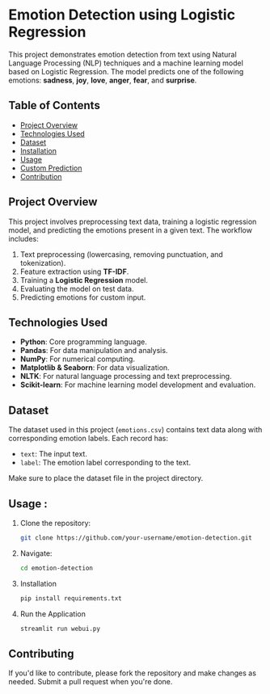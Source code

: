 # Emotion Detection using Logistic Regression

This project demonstrates emotion detection from text using Natural Language Processing (NLP) techniques and a machine learning model based on Logistic Regression. The model predicts one of the following emotions: **sadness**, **joy**, **love**, **anger**, **fear**, and **surprise**.

## Table of Contents
- [Project Overview](#project-overview)
- [Technologies Used](#technologies-used)
- [Dataset](#dataset)
- [Installation](#installation)
- [Usage](#usage)
- [Custom Prediction](#custom-prediction)
- [Contribution](#Contributing)


## Project Overview

This project involves preprocessing text data, training a logistic regression model, and predicting the emotions present in a given text. The workflow includes:
1. Text preprocessing (lowercasing, removing punctuation, and tokenization).
2. Feature extraction using **TF-IDF**.
3. Training a **Logistic Regression** model.
4. Evaluating the model on test data.
5. Predicting emotions for custom input.

## Technologies Used

- **Python**: Core programming language.
- **Pandas**: For data manipulation and analysis.
- **NumPy**: For numerical computing.
- **Matplotlib & Seaborn**: For data visualization.
- **NLTK**: For natural language processing and text preprocessing.
- **Scikit-learn**: For machine learning model development and evaluation.

## Dataset

The dataset used in this project (`emotions.csv`) contains text data along with corresponding emotion labels. Each record has:
- `text`: The input text.
- `label`: The emotion label corresponding to the text.

Make sure to place the dataset file in the project directory.
## Usage : 

1. Clone the repository:
   ```bash
   git clone https://github.com/your-username/emotion-detection.git
   ```

2. Navigate:
   ```bash
   cd emotion-detection
   ```

3. Installation
   ```bash
   pip install requirements.txt
   ```

4. Run the Application
    ```bash
   streamlit run webui.py
   ```
   
   
## Contributing
If you'd like to contribute, please fork the repository and make changes as needed. Submit a pull request when you're done.




